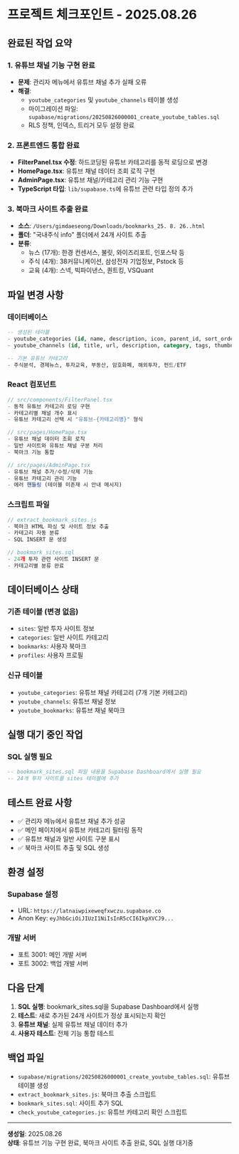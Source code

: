 # 프로젝트 체크포인트 - 2025.08.26

## 완료된 작업 요약

### 1. 유튜브 채널 기능 구현 완료
- **문제**: 관리자 메뉴에서 유튜브 채널 추가 실패 오류
- **해결**: 
  - `youtube_categories` 및 `youtube_channels` 테이블 생성
  - 마이그레이션 파일: `supabase/migrations/20250826000001_create_youtube_tables.sql`
  - RLS 정책, 인덱스, 트리거 모두 설정 완료

### 2. 프론트엔드 통합 완료
- **FilterPanel.tsx 수정**: 하드코딩된 유튜브 카테고리를 동적 로딩으로 변경
- **HomePage.tsx**: 유튜브 채널 데이터 조회 로직 구현
- **AdminPage.tsx**: 유튜브 채널/카테고리 관리 기능 구현
- **TypeScript 타입**: `lib/supabase.ts`에 유튜브 관련 타입 정의 추가

### 3. 북마크 사이트 추출 완료
- **소스**: `/Users/gimdaeseong/Downloads/bookmarks_25. 8. 26..html`
- **폴더**: "국내주식 info" 폴더에서 24개 사이트 추출
- **분류**:
  - 뉴스 (17개): 한경 컨센서스, 불릿, 와이즈리포트, 인포스탁 등
  - 주식 (4개): 38커뮤니케이션, 삼성전자 기업정보, Pstock 등
  - 교육 (4개): 스넥, 빅파이낸스, 퀀트킹, VSQuant

## 파일 변경 사항

### 데이터베이스
```sql
-- 생성된 테이블
- youtube_categories (id, name, description, icon, parent_id, sort_order, created_at, updated_at)
- youtube_channels (id, title, url, description, category, tags, thumbnail_url, created_at, updated_at)

-- 기본 유튜브 카테고리
- 주식분석, 경제뉴스, 투자교육, 부동산, 암호화폐, 해외투자, 펀드/ETF
```

### React 컴포넌트
```typescript
// src/components/FilterPanel.tsx
- 동적 유튜브 카테고리 로딩 구현
- 카테고리별 채널 개수 표시
- 유튜브 카테고리 선택 시 "유튜브-{카테고리명}" 형식

// src/pages/HomePage.tsx  
- 유튜브 채널 데이터 조회 로직
- 일반 사이트와 유튜브 채널 구분 처리
- 북마크 기능 통합

// src/pages/AdminPage.tsx
- 유튜브 채널 추가/수정/삭제 기능
- 유튜브 카테고리 관리 기능
- 에러 핸들링 (테이블 미존재 시 안내 메시지)
```

### 스크립트 파일
```javascript
// extract_bookmark_sites.js
- 북마크 HTML 파싱 및 사이트 정보 추출
- 카테고리 자동 분류
- SQL INSERT 문 생성

// bookmark_sites.sql
- 24개 투자 관련 사이트 INSERT 문
- 카테고리별 분류 완료
```

## 데이터베이스 상태

### 기존 테이블 (변경 없음)
- `sites`: 일반 투자 사이트 정보
- `categories`: 일반 사이트 카테고리
- `bookmarks`: 사용자 북마크
- `profiles`: 사용자 프로필

### 신규 테이블
- `youtube_categories`: 유튜브 채널 카테고리 (7개 기본 카테고리)
- `youtube_channels`: 유튜브 채널 정보
- `youtube_bookmarks`: 유튜브 채널 북마크

## 실행 대기 중인 작업

### SQL 실행 필요
```sql
-- bookmark_sites.sql 파일 내용을 Supabase Dashboard에서 실행 필요
-- 24개 투자 사이트를 sites 테이블에 추가
```

## 테스트 완료 사항
- ✅ 관리자 메뉴에서 유튜브 채널 추가 성공
- ✅ 메인 페이지에서 유튜브 카테고리 필터링 동작
- ✅ 유튜브 채널과 일반 사이트 구분 표시
- ✅ 북마크 사이트 추출 및 SQL 생성

## 환경 설정

### Supabase 설정
- URL: `https://latnaiwpixeweqfxwczu.supabase.co`
- Anon Key: `eyJhbGciOiJIUzI1NiIsInR5cCI6IkpXVCJ9...`

### 개발 서버
- 포트 3001: 메인 개발 서버
- 포트 3002: 백업 개발 서버

## 다음 단계
1. **SQL 실행**: bookmark_sites.sql을 Supabase Dashboard에서 실행
2. **테스트**: 새로 추가된 24개 사이트가 정상 표시되는지 확인
3. **유튜브 채널**: 실제 유튜브 채널 데이터 추가
4. **사용자 테스트**: 전체 기능 통합 테스트

## 백업 파일
- `supabase/migrations/20250826000001_create_youtube_tables.sql`: 유튜브 테이블 생성
- `extract_bookmark_sites.js`: 북마크 추출 스크립트
- `bookmark_sites.sql`: 사이트 추가 SQL
- `check_youtube_categories.js`: 유튜브 카테고리 확인 스크립트

---
**생성일**: 2025.08.26  
**상태**: 유튜브 기능 구현 완료, 북마크 사이트 추출 완료, SQL 실행 대기중